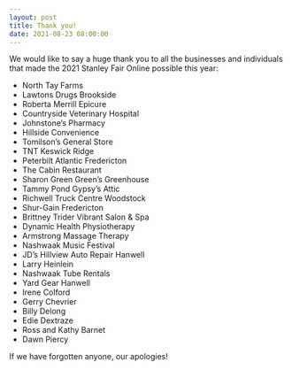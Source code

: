 ```yaml
---
layout: post
title: Thank you!
date: 2021-08-23 08:00:00
---
```

We would like to say a huge thank you to all the businesses and individuals that made the 2021 Stanley Fair Online possible this year:

- North Tay Farms
- Lawtons Drugs Brookside
- Roberta Merrill Epicure
- Countryside Veterinary Hospital
- Johnstone’s Pharmacy
- Hillside Convenience
- Tomilson’s General Store
- TNT Keswick Ridge
- Peterbilt Atlantic Fredericton
- The Cabin Restaurant
- Sharon Green Green’s Greenhouse
- Tammy Pond Gypsy’s Attic
- Richwell Truck Centre Woodstock
- Shur-Gain Fredericton
- Brittney Trider Vibrant Salon & Spa
- Dynamic Health Physiotherapy
- Armstrong Massage Therapy
- Nashwaak Music Festival
- JD’s Hillview Auto Repair Hanwell
- Larry Heinlein
- Nashwaak Tube Rentals
- Yard Gear Hanwell
- Irene Colford
- Gerry Chevrier
- Billy Delong
- Edie Dextraze
- Ross and Kathy Barnet
- Dawn Piercy

If we have forgotten anyone, our apologies!
